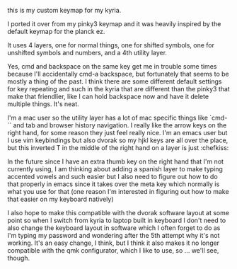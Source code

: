 this is my custom keymap for my kyria.

I ported it over from my pinky3 keymap and it was heavily inspired by the default keymap for the planck ez.

It uses 4 layers, one for normal things, one for shifted symbols, one for unshifted symbols and numbers, and a 4th utility layer.

Yes, cmd and backspace on the same key get me in trouble some times because I'll accidentally cmd-a backspace, but fortunately that seems to be mostly a thing of the past. I think there are some different default settings for key repeating and such in the kyria that are different than the pinky3 that make that friendlier, like I can hold backspace now and have it delete multiple things. It's neat.

I'm a mac user so the utility layer has a lot of mac specific things like `cmd-\`` and tab and browser history navigation. I really like the arrow keys on the right hand, for some reason they just feel really nice. I'm an emacs user but I use vim keybindings but also dvorak so my hjkl keys are all over the place, but this inverted T in the middle of the right hand on a layer is just :chefkiss:

In the future since I have an extra thumb key on the right hand that I'm not currently using, I am thinking about adding a spanish layer to make typing accented vowels and such easier but I also need to figure out how to do that properly in emacs since it takes over the meta key which normally is what you use for that (one reason I'm interested in figuring out how to make that easier on my keyboard natively)

I also hope to make this compatible with the dvorak software layout at some point so when I switch from kyria to laptop built in keyboard I don't need to also change the keyboard layout in software which I often forget to do as I'm typing my password and wondering after the 5th attempt why it's not working. It's an easy change, I think, but I think it also makes it no longer compatible with the qmk configurator, which I like to use, so ... we'll see, though.

